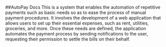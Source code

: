 ##AutoPay Docs
This is a system that enables the automation of repetitive payments such as basic needs so as to ease the process of manual payment procedures. It  involves the development of a web application that allows users to set up their essential expenses, such as rent, utilities, groceries, and more. Once these needs are defined, the application automates the payment process by sending notifications to the user, requesting their permission to settle the bills on their behalf.  

